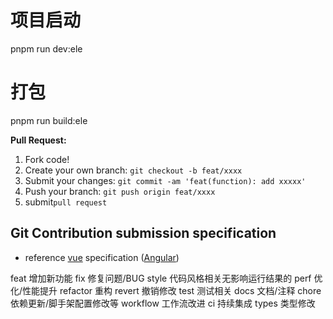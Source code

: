 # 项目启动

pnpm run dev:ele

# 打包

pnpm run build:ele

**Pull Request:**

1. Fork code!
2. Create your own branch: `git checkout -b feat/xxxx`
3. Submit your changes: `git commit -am 'feat(function): add xxxxx'`
4. Push your branch: `git push origin feat/xxxx`
5. submit`pull request`

## Git Contribution submission specification

- reference [vue](https://github.com/vuejs/vue/blob/dev/.github/COMMIT_CONVENTION.md) specification ([Angular](https://github.com/conventional-changelog/conventional-changelog/tree/master/packages/conventional-changelog-angular))

feat 增加新功能 fix 修复问题/BUG style 代码风格相关无影响运行结果的 perf 优化/性能提升 refactor 重构 revert 撤销修改 test 测试相关 docs 文档/注释 chore 依赖更新/脚手架配置修改等 workflow 工作流改进 ci 持续集成 types 类型修改

